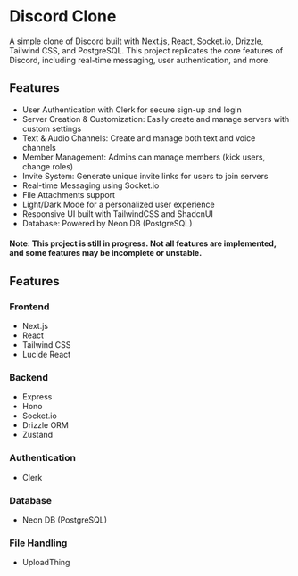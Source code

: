 # Discord Clone

A simple clone of Discord built with Next.js, React, Socket.io, Drizzle, Tailwind CSS, and PostgreSQL. 
This project replicates the core features of Discord, including real-time messaging, user authentication, and more.

## Features 

- User Authentication with Clerk for secure sign-up and login
- Server Creation & Customization: Easily create and manage servers with custom settings
- Text & Audio Channels: Create and manage both text and voice channels
- Member Management: Admins can manage members (kick users, change roles)
- Invite System: Generate unique invite links for users to join servers
- Real-time Messaging using Socket.io
- File Attachments support
- Light/Dark Mode for a personalized user experience
- Responsive UI built with TailwindCSS and ShadcnUI
- Database: Powered by Neon DB (PostgreSQL)
  
#### Note: This project is still in progress. Not all features are implemented, and some features may be incomplete or unstable.

## Features

### Frontend
- Next.js
- React
- Tailwind CSS
- Lucide React

### Backend
- Express
- Hono
- Socket.io
- Drizzle ORM
- Zustand

### Authentication
- Clerk

### Database
- Neon DB (PostgreSQL)

### File Handling
- UploadThing